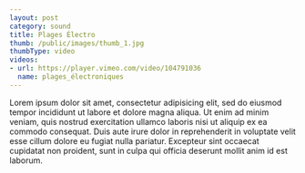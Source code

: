 ```yaml
---
layout: post
category: sound
title: Plages Électro
thumb: /public/images/thumb_1.jpg
thumbType: video
videos:
- url: https://player.vimeo.com/video/104791036
  name: plages_électroniques
---
```

Lorem ipsum dolor sit amet, consectetur adipisicing elit, sed do eiusmod
tempor incididunt ut labore et dolore magna aliqua. Ut enim ad minim veniam,
quis nostrud exercitation ullamco laboris nisi ut aliquip ex ea commodo
consequat. Duis aute irure dolor in reprehenderit in voluptate velit esse
cillum dolore eu fugiat nulla pariatur. Excepteur sint occaecat cupidatat non
proident, sunt in culpa qui officia deserunt mollit anim id est laborum.